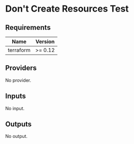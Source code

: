 # Don't Create Resources Test

<!-- BEGIN TFDOCS -->
## Requirements

| Name | Version |
|------|---------|
| terraform | >= 0.12 |

## Providers

No provider.

## Inputs

No input.

## Outputs

No output.

<!-- END TFDOCS -->
